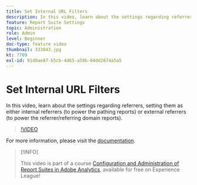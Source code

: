 ```yaml
---
title: Set Internal URL Filters
description: In this video, learn about the settings regarding referrers, setting them as either internal referrers (to power the pathing reports) or external referrers (to power the referrer/referring domain reports).
feature: Report Suite Settings
topic: Administration
role: Admin
level: Beginner
doc-type: feature video
thumbnail: 333043.jpg
kt: 7709
exl-id: 91d8ae87-b5cb-4d65-a59b-04dd2674a5a5
---
```

# Set Internal URL Filters

In this video, learn about the settings regarding referrers, setting them as either internal referrers (to power the pathing reports) or external referrers (to power the referrer/referring domain reports).

>[!VIDEO](https://video.tv.adobe.com/v/333043/?quality=12&learn=on)

For more information, please visit the [documentation](https://experienceleague.adobe.com/docs/analytics/admin/admin-tools/internal-url-filter-admin.html).

>[!INFO]
>
> This video is part of a course [Configuration and Administration of Report Suites in Adobe Analytics](https://experienceleague.adobe.com/?recommended=Analytics-A-1-2021.1.administration), available for free on Experience League!